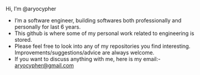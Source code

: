 Hi, I’m @aryocypher
- I’m a software engineer, building softwares both professionally and personally for last 6 years.
- This github is where some of my personal work related to engineering is stored.
- Please feel free to look into any of my repositories you find interesting. Improvements/suggestions/advice are always welcome.
- If you want to discuss anything with me, here is my email:- aryocypher@gmail.com


<!---
aryocypher/aryocypher is a ✨ special ✨ repository because its `README.md` (this file) appears on your GitHub profile.
You can click the Preview link to take a look at your changes.
--->
